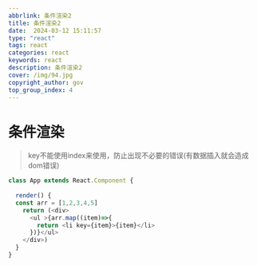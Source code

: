 ```yaml
---
abbrlink: 条件渲染2
title: 条件渲染2
date:  2024-03-12 15:11:57
type: "react"
tags: react
categories: react
keywords: react
description: 条件渲染2
cover: /img/94.jpg
copyright_author: gov
top_group_index: 4
---
```

# 条件渲染

> key不能使用index来使用，防止出现不必要的错误(有数据插入就会造成dom错误)

```js
class App extends React.Component {
  
  render() {
  const arr = [1,2,3,4,5]
    return (<div>
      <ul >{arr.map((item)=>{
        return <li key={item}>{item}</li>
      })}</ul>
    </div>)
  }
}
```

